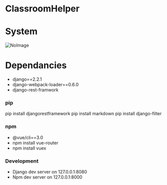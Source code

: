 # ClassroomHelper








# System



![NoImage](https://i.imgur.com/zeVW6Xu.png)

# Dependancies
- django==2.2.1
- django-webpack-loader==0.6.0
- django-rest-framwork 



### pip
pip install djangorestframework
pip install markdown
pip install django-filter

### npm
- @vue/cli==3.0
- npm install vue-router
- npm install vuex



### Development
- Django dev server on 127.0.0.1:8080
- Npm dev server on 127.0.0.1:8000

